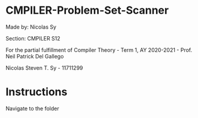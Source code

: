 # CMPILER-Problem-Set-Scanner

Made by: Nicolas Sy

Section: CMPILER S12

For the partial fulfillment of Compiler Theory - Term 1, AY 2020-2021 - Prof. Neil Patrick Del Gallego

Nicolas Steven T. Sy - 11711299

# Instructions

Navigate to the folder 
